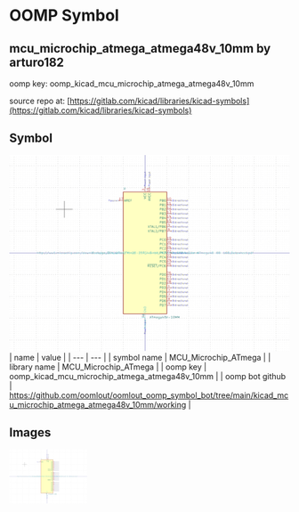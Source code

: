 # OOMP Symbol  
## mcu_microchip_atmega_atmega48v_10mm  by arturo182  
  
oomp key: oomp_kicad_mcu_microchip_atmega_atmega48v_10mm  
  
source repo at: [https://gitlab.com/kicad/libraries/kicad-symbols](https://gitlab.com/kicad/libraries/kicad-symbols)  
## Symbol  
  
[![working.png](working_600.png)](working.png)  
| name | value | 
| --- | --- | 
| symbol name | MCU_Microchip_ATmega | 
| library name | MCU_Microchip_ATmega | 
| oomp key | oomp_kicad_mcu_microchip_atmega_atmega48v_10mm | 
| oomp bot github | https://github.com/oomlout/oomlout_oomp_symbol_bot/tree/main/kicad_mcu_microchip_atmega_atmega48v_10mm/working | 
## Images  
  
[![working.png](working_140.png)](working.png)  
